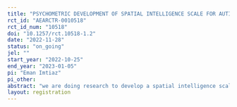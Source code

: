 ```yaml
---
title: "PSYCHOMETRIC DEVELOPMENT OF SPATIAL INTELLIGENCE SCALE FOR AUTISTIC CHILD"
rct_id: "AEARCTR-0010518"
rct_id_num: "10518"
doi: "10.1257/rct.10518-1.2"
date: "2022-11-28"
status: "on_going"
jel: ""
start_year: "2022-10-25"
end_year: "2023-01-05"
pi: "Eman Imtiaz"
pi_other:
abstract: "we are doing research to develop a spatial intelligence scale for autistic children. our scale is nonverbal having a total of 9 tasks. Autistic children typically excel on the spatial test that measures abstract reasoning such as block design tasks and other tasks. Spatial intelligence is the concept of being able to perceive and derive insight from visual data successfully. This cognitive process is known as an aptitude for understanding visual information in the real and abstract world as well as an innate ability to envision information. People with this spatial ability can usually create effective images that explain concepts and design prototypes that incorporate spatial reasoning. this article includes an introduction to spatial intelligence with its theoretical background and methodology."
layout: registration
---
```


